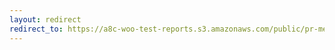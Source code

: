 ```yaml
---
layout: redirect
redirect_to: https://a8c-woo-test-reports.s3.amazonaws.com/public/pr-merge/45586/api/index.html
---
```

